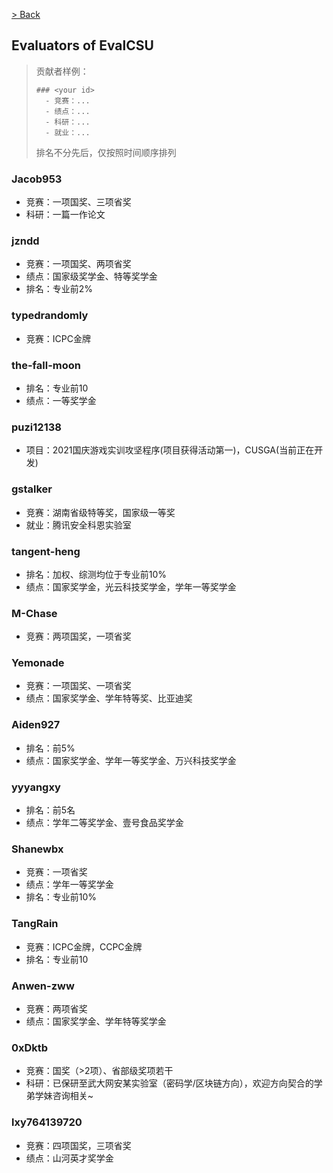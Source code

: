 [> Back](./zh-simplify/CONTRIBUTION.md#pull-request-合并分支)

## Evaluators of EvalCSU

> 贡献者样例：
> 
> ```
> ### <your id>
>   - 竞赛：...
>   - 绩点：...
>   - 科研：...
>   - 就业：...
> ```
> <!-- 奖学金属于`绩点`类 -->
>
> 排名不分先后，仅按照时间顺序排列

### Jacob953

- 竞赛：一项国奖、三项省奖
- 科研：一篇一作论文

### jzndd

- 竞赛：一项国奖、两项省奖
- 绩点：国家级奖学金、特等奖学金
- 排名：专业前2%

### typedrandomly

- 竞赛：ICPC金牌

### the-fall-moon

- 排名：专业前10
- 绩点：一等奖学金

### puzi12138

- 项目：2021国庆游戏实训攻坚程序(项目获得活动第一)，CUSGA(当前正在开发)

### gstalker

- 竞赛：湖南省级特等奖，国家级一等奖
- 就业：腾讯安全科恩实验室
  
### tangent-heng

- 排名：加权、综测均位于专业前10%
- 绩点：国家奖学金，光云科技奖学金，学年一等奖学金

### M-Chase

- 竞赛：两项国奖，一项省奖

### Yemonade

- 竞赛：一项国奖、一项省奖
- 绩点：国家奖学金、学年特等奖、比亚迪奖

### Aiden927

- 排名：前5%
- 绩点：国家奖学金、学年一等奖学金、万兴科技奖学金

### yyyangxy
- 排名：前5名
- 绩点：学年二等奖学金、壹号食品奖学金

### Shanewbx
- 竞赛：一项省奖
- 绩点：学年一等奖学金
- 排名：专业前10%

### TangRain
- 竞赛：ICPC金牌，CCPC金牌
- 排名：专业前10

### Anwen-zww
- 竞赛：两项省奖
- 绩点：国家奖学金、学年特等奖学金

### 0xDktb

* 竞赛：国奖（>2项）、省部级奖项若干
* 科研：已保研至武大网安某实验室（密码学/区块链方向），欢迎方向契合的学弟学妹咨询相关~

### lxy764139720
- 竞赛：四项国奖，三项省奖
- 绩点：山河英才奖学金
